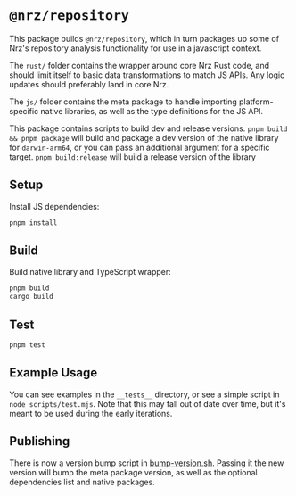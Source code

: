 # `@nrz/repository`

This package builds `@nrz/repository`, which in turn packages up some of Nrz's repository analysis functionality
for use in a javascript context.

The `rust/` folder contains the wrapper around core Nrz Rust code, and should limit
itself to basic data transformations to match JS APIs. Any logic updates should preferably land in core Nrz.

The `js/` folder contains the meta package to handle importing platform-specific native libraries, as well as the type definitions
for the JS API.

This package contains scripts to build dev and release versions. `pnpm build && pnpm package` will build and package a dev version of the native library for `darwin-arm64`, or you can pass an additional argument for a specific target. `pnpm build:release` will build a release version of the library

## Setup

Install JS dependencies:

```sh
pnpm install
```

## Build

Build native library and TypeScript wrapper:

```sh
pnpm build
cargo build
```

## Test

```sh
pnpm test
```

## Example Usage

You can see examples in the `__tests__` directory, or see a simple script in `node scripts/test.mjs`.
Note that this may fall out of date over time, but it's meant to be used during the early iterations.

## Publishing

There is now a version bump script in [bump-version.sh](./scripts/bump-version.sh). Passing it the new version will bump the meta package version, as well as the optional dependencies list and native packages.
